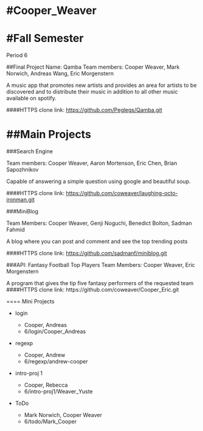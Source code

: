 #Cooper_Weaver
=====
#Fall Semester
=====
<p>Period 6</p>

##Final Project
Name: Qamba
Team members: Cooper Weaver, Mark Norwich, Andreas Wang, Eric Morgenstern
<p> A music app that promotes new artists and provides an area for artists to be discovered and to distribute their music in addition to all other music available on spotify.</p>

####HTTPS clone link: https://github.com/Peglegs/Qamba.git

##Main Projects
=====

###Search Engine

Team members: Cooper Weaver, Aaron Mortenson, Eric Chen, Brian Sapozhnikov

<p>Capable of answering a simple question using google and beautiful soup.</p>

####HTTPS clone link: https://github.com/coweaver/laughing-octo-ironman.git

###MiniBlog

Team Members: Cooper Weaver, Genji Noguchi, Benedict Bolton, Sadman Fahmid

<p> A blog where you can post and comment and see the top trending posts</p>

####HTTPS clone link: https://github.com/sadmanf/miniblog.git


###API: Fantasy Football Top Players
Team Members: Cooper Weaver, Eric Morgenstern
<p> A program that gives the tip five fantasy performers of the requested team
####HTTPS clone link: https://github.com/coweaver/Cooper_Eric.git

====
Mini Projects

* login
  * Cooper, Andreas
  * 6/login/Cooper_Andreas

* regexp
  * Cooper, Andrew
  * 6/regexp/andrew-cooper

* intro-proj 1
  * Cooper, Rebecca
  * 6/intro-proj1/Weaver_Yuste

* ToDo
  * Mark Norwich, Cooper Weaver
  * 6/todo/Mark_Cooper
